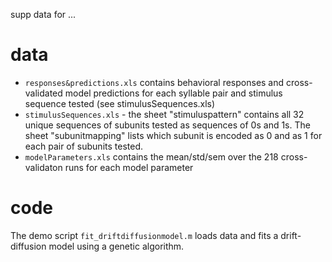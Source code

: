 supp data for ...

# data
- `responses&predictions.xls` contains behavioral responses and cross-validated model predictions for each syllable pair and stimulus sequence tested (see stimulusSequences.xls)
- `stimulusSequences.xls` - the sheet "stimuluspattern" contains all 32 unique sequences of subunits tested as sequences of 0s and 1s. The sheet "subunitmapping" lists which subunit is encoded as 0 and as 1 for each pair of subunits tested.
- `modelParameters.xls` contains the mean/std/sem over the 218 cross-validaton runs for each model parameter

# code
The demo script `fit_driftdiffusionmodel.m` loads data and fits a drift-diffusion model using a genetic algorithm.
